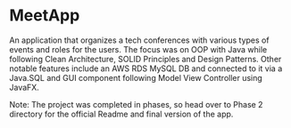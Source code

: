 # MeetApp
An application that organizes a tech conferences with various types of events and roles for the users. The focus was on OOP with Java while following Clean Architecture, SOLID Principles and Design Patterns.
Other notable features include an AWS RDS MySQL DB and connected to it via a Java.SQL and GUI component following Model View Controller using JavaFX.

Note: The project was completed in phases, so head over to Phase 2 directory for the official Readme and final version of the app.

